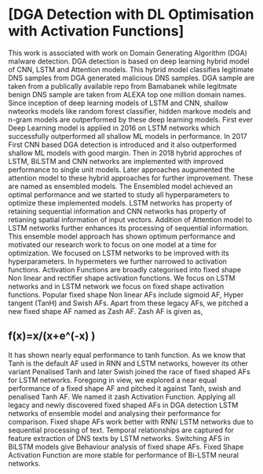 # [DGA Detection with DL Optimisation with Activation Functions]

This work is associated with work on Domain Generating Algorithm (DGA) malware detection. DGA detection is based on deep learning hybrid model of CNN, LSTM and Attention models. This hybrid model classifies legitimate DNS samples from DGA generated malicious DNS samples. DGA sample are taken from a publically available repo from Bamabanek while legitmate benign DNS sample are taken from ALEXA top one million domain names. Since inception of deep learning models of LSTM and CNN, shallow nwteorks models like random forest classifier, hidden markove models and n-gram models are outperformed by these deep learning models. First ever Deep Learning model is applied in 2016 on LSTM networks which successfully outperformed all shallow ML models in performance. In 2017 First CNN based DGA detection is introduced and it also outperformed shallow ML models with good margin.  Then in 2018 hybrid approches of LSTM, BiLSTM and CNN networks are implemented with improved performance to single unit models. Later approaches augumented the attention model to these hybrid approaches for further improvement. These are named as ensembled models.  The Ensembled model achieved an optimal performance and we started to study all hyperparameters to optimize these implemented models. LSTM networks has property of retaining sequential information and CNN networks has property of retianing spatial information of input vectors. Addition of Attention model to LSTM networks further enhances its processing of sequential information.
This ensemble model approach has shown optimum performance and motivated our research work to focus on one model at a time for optimization. We focused on LSTM networks to be improved with its hyperparameters. In hypermeters we further narrowed to activation functions. Activation Functions are broadly categorised into fixed shape Non linear and rectifier shape activation functions. We focus on LSTM networks and in LSTM network we focus on fixed shape activation functions. Popular fixed shape Non linear AFs include sigmoid AF, Hyper tangent (TanH) and Swish AFs.  Apart from these legacy AFs, we pitched a new fixed shape AF named as Zash AF.  Zash AF is given as,

## f(x)=x/(x+e^(-x) )

It has shown nearly equal performance to tanh function. As we know that Tanh is the default AF used in RNN and LSTM networks, however its other variant Penalised Tanh  and later Swish joined the race of fixed shaped AFs for LSTM networks. Foregoing in view, we explored a near equal performance of a fixed shape AF and pitched it against Tanh, swish and penalised Tanh AF. We named it zash Activation Function. Applying all legacy and newly discovered fixed shaped AFs in DGA detection LSTM networks of ensemble model and analysing their performance for comparison. Fixed shape AFs work better with RNN/ LSTM networks due to sequential processing of text. Temporal relationships are captured for feature extraction of DNS texts by LSTM networks. 
Switching AFS in BiLSTM models give Behaviour analysis of fixed shape AFs. Fixed Shape Activation Function are more stable for performance of Bi-LSTM neural networks.
